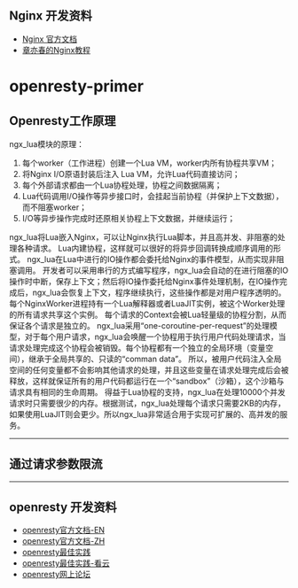 ## Nginx 开发资料
* [Nginx 官方文档](http://nginx.org/en/docs/)
* [章亦春的Nginx教程](http://openresty.org/download/agentzh-nginx-tutorials-zhcn.html)



# openresty-primer


## Openresty工作原理

ngx_lua模块的原理：
1. 每个worker（工作进程）创建一个Lua VM，worker内所有协程共享VM；
2. 将Nginx I/O原语封装后注入 Lua VM，允许Lua代码直接访问；
3. 每个外部请求都由一个Lua协程处理，协程之间数据隔离；
4. Lua代码调用I/O操作等异步接口时，会挂起当前协程（并保护上下文数据），而不阻塞worker；
5. I/O等异步操作完成时还原相关协程上下文数据，并继续运行；


ngx_lua将Lua嵌入Nginx，可以让Nginx执行Lua脚本，并且高并发、非阻塞的处理各种请求。
Lua内建协程，这样就可以很好的将异步回调转换成顺序调用的形式。
ngx_lua在Lua中进行的IO操作都会委托给Nginx的事件模型，从而实现非阻塞调用。
开发者可以采用串行的方式编写程序，ngx_lua会自动的在进行阻塞的IO操作时中断，保存上下文；然后将IO操作委托给Nginx事件处理机制，在IO操作完成后，ngx_lua会恢复上下文，程序继续执行，这些操作都是对用户程序透明的。
每个NginxWorker进程持有一个Lua解释器或者LuaJIT实例，被这个Worker处理的所有请求共享这个实例。
每个请求的Context会被Lua轻量级的协程分割，从而保证各个请求是独立的。 
ngx_lua采用“one-coroutine-per-request”的处理模型，对于每个用户请求，ngx_lua会唤醒一个协程用于执行用户代码处理请求，当请求处理完成这个协程会被销毁。每个协程都有一个独立的全局环境（变量空间），继承于全局共享的、只读的“comman data”。
所以，被用户代码注入全局空间的任何变量都不会影响其他请求的处理，并且这些变量在请求处理完成后会被释放，这样就保证所有的用户代码都运行在一个“sandbox”（沙箱），这个沙箱与请求具有相同的生命周期。 
得益于Lua协程的支持，ngx_lua在处理10000个并发请求时只需要很少的内存。根据测试，ngx_lua处理每个请求只需要2KB的内存，如果使用LuaJIT则会更少。所以ngx_lua非常适合用于实现可扩展的、高并发的服务。


----


## 通过请求参数限流


---


## openresty 开发资料
* [openresty官方文档-EN](https://github.com/openresty/lua-nginx-module/blob/master/README.markdown)
* [openresty官方文档-ZH](https://github.com/iresty/nginx-lua-module-zh-wiki)
* [openresty最佳实践](https://moonbingbing.gitbooks.io/openresty-best-practices/content/)
* [openresty最佳实践-看云](https://www.kancloud.cn/allanyu/openresty-best-practices/82569)
* [openresty网上论坛](https://groups.google.com/forum/#!forum/openresty)